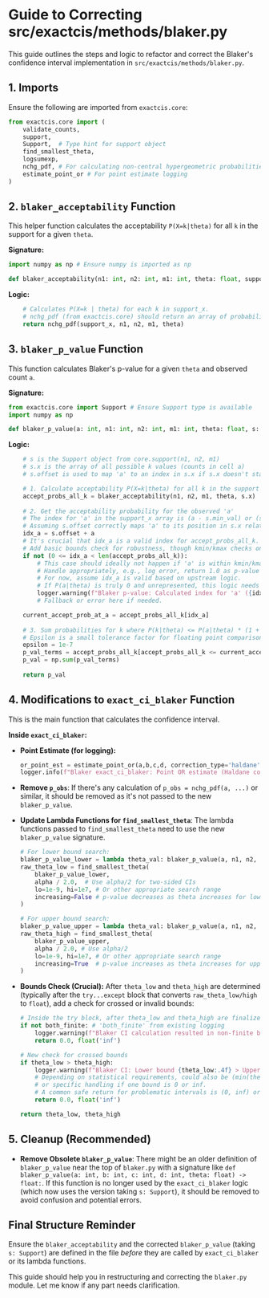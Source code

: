 # Guide to Correcting src/exactcis/methods/blaker.py

This guide outlines the steps and logic to refactor and correct the Blaker's confidence interval implementation in `src/exactcis/methods/blaker.py`.

## 1. Imports

Ensure the following are imported from `exactcis.core`:

```python
from exactcis.core import (
    validate_counts, 
    support, 
    Support,  # Type hint for support object
    find_smallest_theta, 
    logsumexp, 
    nchg_pdf, # For calculating non-central hypergeometric probabilities
    estimate_point_or # For point estimate logging
)
```

## 2. `blaker_acceptability` Function

This helper function calculates the acceptability `P(X=k|theta)` for all `k` in the support for a given `theta`.

**Signature:**
```python
import numpy as np # Ensure numpy is imported as np

def blaker_acceptability(n1: int, n2: int, m1: int, theta: float, support_x: np.ndarray) -> np.ndarray:
```

**Logic:**
```python
    # Calculates P(X=k | theta) for each k in support_x.
    # nchg_pdf (from exactcis.core) should return an array of probabilities.
    return nchg_pdf(support_x, n1, n2, m1, theta)
```

## 3. `blaker_p_value` Function

This function calculates Blaker's p-value for a given `theta` and observed count `a`.

**Signature:**
```python
from exactcis.core import Support # Ensure Support type is available
import numpy as np

def blaker_p_value(a: int, n1: int, n2: int, m1: int, theta: float, s: Support) -> float:
```

**Logic:**
```python
    # s is the Support object from core.support(n1, n2, m1)
    # s.x is the array of all possible k values (counts in cell a)
    # s.offset is used to map 'a' to an index in s.x if s.x doesn't start from 0

    # 1. Calculate acceptability P(X=k|theta) for all k in the support s.x
    accept_probs_all_k = blaker_acceptability(n1, n2, m1, theta, s.x)
    
    # 2. Get the acceptability probability for the observed 'a'
    # The index for 'a' in the support_x array is (a - s.min_val) or (s.offset + a)
    # Assuming s.offset correctly maps 'a' to its position in s.x relative to s.x[0]
    idx_a = s.offset + a 
    # It's crucial that idx_a is a valid index for accept_probs_all_k.
    # Add basic bounds check for robustness, though kmin/kmax checks on 'a' should prevent issues.
    if not (0 <= idx_a < len(accept_probs_all_k)):
        # This case should ideally not happen if 'a' is within kmin/kmax and support is correct.
        # Handle appropriately, e.g., log error, return 1.0 as p-value might imply impossibility.
        # For now, assume idx_a is valid based on upstream logic.
        # If P(a|theta) is truly 0 and unrepresented, this logic needs care.
        logger.warning(f"Blaker p-value: Calculated index for 'a' ({idx_a}) is out of bounds for acceptability array (len {len(accept_probs_all_k)}). a={a}, s.offset={s.offset}")
        # Fallback or error here if needed.

    current_accept_prob_at_a = accept_probs_all_k[idx_a]
    
    # 3. Sum probabilities for k where P(k|theta) <= P(a|theta) * (1 + epsilon)
    # Epsilon is a small tolerance factor for floating point comparisons.
    epsilon = 1e-7 
    p_val_terms = accept_probs_all_k[accept_probs_all_k <= current_accept_prob_at_a * (1 + epsilon)]
    p_val = np.sum(p_val_terms)
    
    return p_val
```

## 4. Modifications to `exact_ci_blaker` Function

This is the main function that calculates the confidence interval.

**Inside `exact_ci_blaker`:**

*   **Point Estimate (for logging):**
    ```python
    or_point_est = estimate_point_or(a,b,c,d, correction_type='haldane')
    logger.info(f"Blaker exact_ci_blaker: Point OR estimate (Haldane corrected) for ({a},{b},{c},{d}) is {or_point_est:.4f}")
    ```

*   **Remove `p_obs`**: If there's any calculation of `p_obs = nchg_pdf(a, ...)` or similar, it should be removed as it's not passed to the new `blaker_p_value`.

*   **Update Lambda Functions for `find_smallest_theta`**: The lambda functions passed to `find_smallest_theta` need to use the new `blaker_p_value` signature.
    ```python
    # For lower bound search:
    blaker_p_value_lower = lambda theta_val: blaker_p_value(a, n1, n2, m1, theta_val, s)
    raw_theta_low = find_smallest_theta(
        blaker_p_value_lower, 
        alpha / 2.0,  # Use alpha/2 for two-sided CIs
        lo=1e-9, hi=1e7, # Or other appropriate search range
        increasing=False # p-value decreases as theta increases for lower bound
    )

    # For upper bound search:
    blaker_p_value_upper = lambda theta_val: blaker_p_value(a, n1, n2, m1, theta_val, s)
    raw_theta_high = find_smallest_theta(
        blaker_p_value_upper, 
        alpha / 2.0, # Use alpha/2
        lo=1e-9, hi=1e7, # Or other appropriate search range
        increasing=True  # p-value increases as theta increases for upper bound
    )
    ```

*   **Bounds Check (Crucial):** After `theta_low` and `theta_high` are determined (typically after the `try...except` block that converts `raw_theta_low/high` to `float`), add a check for crossed or invalid bounds:
    ```python
    # Inside the try block, after theta_low and theta_high are finalized floats
    if not both_finite: # 'both_finite' from existing logging
        logger.warning(f"Blaker CI calculation resulted in non-finite bounds for ({a},{b},{c},{d}): low={theta_low}, high={theta_high}. Defaulting to (0, inf).")
        return 0.0, float('inf')

    # New check for crossed bounds
    if theta_low > theta_high:
        logger.warning(f"Blaker CI: Lower bound {theta_low:.4f} > Upper bound {theta_high:.4f} for ({a},{b},{c},{d}). This can happen. Consider returning (0, inf) or investigating further. For now, returning (0, inf).")
        # Depending on statistical requirements, could also be (min(theta_low, theta_high), max(theta_low, theta_high)), 
        # or specific handling if one bound is 0 or inf.
        # A common safe return for problematic intervals is (0, inf) or (NaN, NaN).
        return 0.0, float('inf')

    return theta_low, theta_high
    ```

## 5. Cleanup (Recommended)

*   **Remove Obsolete `blaker_p_value`**: There might be an older definition of `blaker_p_value` near the top of `blaker.py` with a signature like `def blaker_p_value(a: int, b: int, c: int, d: int, theta: float) -> float:`. If this function is no longer used by the `exact_ci_blaker` logic (which now uses the version taking `s: Support`), it should be removed to avoid confusion and potential errors.

## Final Structure Reminder

Ensure the `blaker_acceptability` and the corrected `blaker_p_value` (taking `s: Support`) are defined in the file *before* they are called by `exact_ci_blaker` or its lambda functions.

This guide should help you in restructuring and correcting the `blaker.py` module. Let me know if any part needs clarification.
